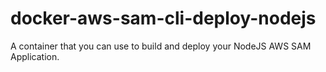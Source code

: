 # docker-aws-sam-cli-deploy-nodejs

A container that you can use to build and deploy your NodeJS AWS SAM Application.
